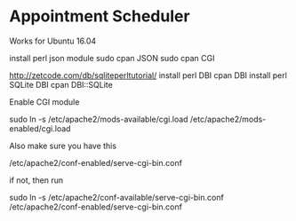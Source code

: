 # Appointment Scheduler

Works for Ubuntu 16.04


install perl json module
sudo cpan JSON
sudo cpan CGI

http://zetcode.com/db/sqliteperltutorial/
install perl DBI
cpan DBI
install perl SQLite DBI
cpan DBI::SQLite

Enable CGI module

sudo ln -s /etc/apache2/mods-available/cgi.load /etc/apache2/mods-enabled/cgi.load

Also make sure you have this

/etc/apache2/conf-enabled/serve-cgi-bin.conf

if not, then run

sudo ln -s /etc/apache2/conf-available/serve-cgi-bin.conf /etc/apache2/conf-enabled/serve-cgi-bin.conf